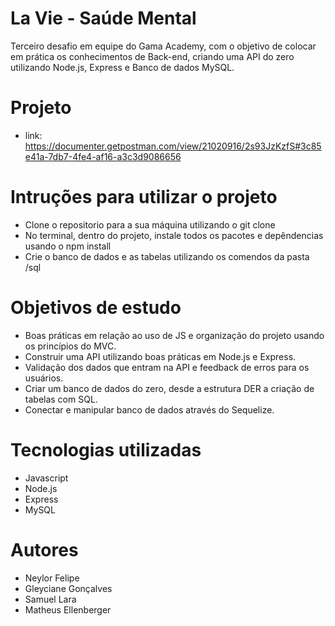 # La Vie - Saúde Mental
Terceiro desafio em equipe do Gama Academy, com o objetivo de colocar em prática os conhecimentos de Back-end, criando uma API do zero utilizando Node.js, Express e Banco de dados MySQL.
# Projeto
- link: https://documenter.getpostman.com/view/21020916/2s93JzKzfS#3c85e41a-7db7-4fe4-af16-a3c3d9086656
# Intruções para utilizar o projeto
- Clone o repositorio para a sua máquina utilizando o git clone
- No terminal, dentro do projeto, instale todos os pacotes e depêndencias usando o npm install
- Crie o banco de dados e as tabelas utilizando os comendos da pasta /sql
# Objetivos de estudo
- Boas práticas em relação ao uso de JS e organização do projeto usando os princípios do MVC.
- Construir uma API utilizando boas práticas em Node.js e Express.
- Validação dos dados que entram na API e feedback de erros para os usuários.
- Criar um banco de dados do zero, desde a estrutura DER a criação de tabelas com SQL.
- Conectar e manipular banco de dados através do Sequelize.
# Tecnologias utilizadas
- Javascript
- Node.js
- Express
- MySQL
# Autores
- Neylor Felipe
- Gleyciane Gonçalves
- Samuel Lara
- Matheus Ellenberger
